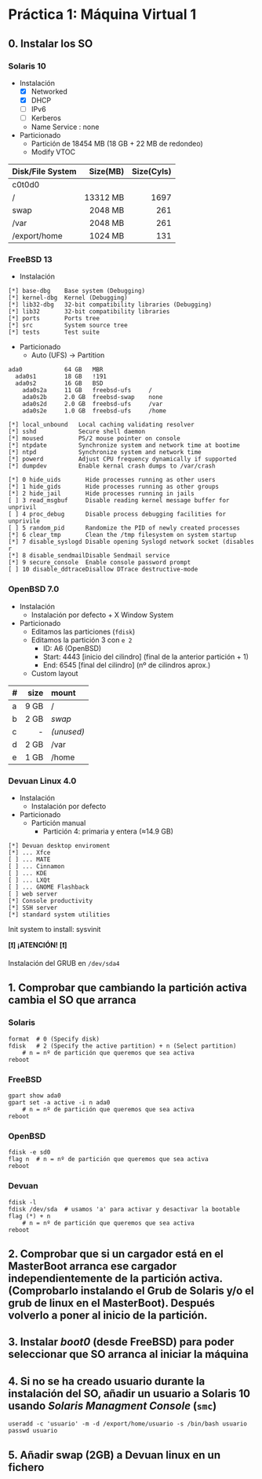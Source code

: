 # Práctica 1: Máquina Virtual 1

## 0. Instalar los SO

### Solaris 10
- Instalación
    - [x] Networked
    - [x] DHCP
    - [ ] IPv6
    - [ ] Kerberos
    - Name Service : none
- Particionado
    - Partición de 18454 MB (18 GB + 22 MB de redondeo)
    - Modify VTOC

| Disk/File System | Size(MB) | Size(Cyls) |
| :--------------- | -------: | ---------: |
| c0t0d0           |
| /                | 13312 MB |       1697 |
| swap             |  2048 MB |        261 |
| /var             |  2048 MB |        261 |
| /export/home     |  1024 MB |        131 |

### FreeBSD 13
- Instalación

```
[*] base-dbg    Base system (Debugging)
[*] kernel-dbg  Kernel (Debugging)
[*] lib32-dbg   32-bit compatibility libraries (Debugging)
[*] lib32       32-bit compatibility libraries
[*] ports       Ports tree
[*] src         System source tree
[*] tests       Test suite
```

- Particionado
    - Auto (UFS) -> Partition

```
ada0            64 GB   MBR
  ada0s1        18 GB   !191
  ada0s2        16 GB   BSD
    ada0s2a     11 GB   freebsd-ufs     /
    ada0s2b     2.0 GB  freebsd-swap    none
    ada0s2d     2.0 GB  freebsd-ufs     /var
    ada0s2e     1.0 GB  freebsd-ufs     /home
```

```
[*] local_unbound   Local caching validating resolver
[*] sshd            Secure shell daemon
[*] moused          PS/2 mouse pointer on console
[*] ntpdate         Synchronize system and network time at bootime
[*] ntpd            Synchronize system and network time
[*] powerd          Adjust CPU frequency dynamically if supported
[*] dumpdev         Enable kernal crash dumps to /var/crash
```

```
[*] 0 hide_uids       Hide processes running as other users
[*] 1 hide_gids       Hide processes running as other groups
[*] 2 hide_jail       Hide processes running in jails
[ ] 3 read_msgbuf     Disable reading kernel message buffer for unprivil
[ ] 4 proc_debug      Disable process debugging facilities for unprivile
[ ] 5 random_pid      Randomize the PID of newly created processes
[*] 6 clear_tmp       Clean the /tmp filesystem on system startup
[*] 7 disable_syslogd Disable opening Syslogd network socket (disables r
[*] 8 disable_sendmailDisable Sendmail service
[*] 9 secure_console  Enable console password prompt
[ ] 10 disable_ddtraceDisallow DTrace destructive-mode
```

### OpenBSD 7.0
- Instalación
    - Instalación por defecto + X Window System
- Particionado
    - Editamos las particiones (`fdisk`)
    - Editamos la partición 3 con `e 2`
        - ID: A6 (OpenBSD)
        - Start: 4443 [inicio del cilindro] (final de la anterior partición + 1)
        - End: 6545 [final del cilindro] (nº de cilindros aprox.)
    - Custom layout

|  #  | size | mount      |
| :-- | ---: | :--------- |
|  a  | 9 GB |  /         |
|  b  | 2 GB | *swap*     |
|  c  |  -   | *(unused)* |
|  d  | 2 GB |  /var      |
|  e  | 1 GB |  /home     |

### Devuan Linux 4.0
- Instalación
    - Instalación por defecto
- Particionado
    - Partición manual
        - Partición 4: primaria y entera (≈14.9 GB)

```
[*] Devuan desktop enviroment
[*] ... Xfce
[ ] ... MATE
[ ] ... Cinnamon
[ ] ... KDE
[ ] ... LXQt
[ ] ... GNOME Flashback
[ ] web server
[*] Console productivity
[*] SSH server
[*] standard system utilities
```

Init system to install: sysvinit

**[:exclamation:] ¡ATENCIÓN! [:exclamation:]**

Instalación del GRUB en `/dev/sda4`

## 1. Comprobar que cambiando la partición activa cambia el SO que arranca

### Solaris

``` shell
format  # 0 (Specify disk)
fdisk   # 2 (Specify the active partition) + n (Select partition)
    # n = nº de partición que queremos que sea activa
reboot
```

### FreeBSD

``` shell
gpart show ada0
gpart set -a active -i n ada0
    # n = nº de partición que queremos que sea activa
reboot
```

### OpenBSD

``` shell
fdisk -e sd0
flag n  # n = nº de partición que queremos que sea activa
reboot
```

### Devuan

``` shell
fdisk -l
fdisk /dev/sda  # usamos 'a' para activar y desactivar la bootable flag (*) + n
    # n = nº de partición que queremos que sea activa
reboot
```

## 2. Comprobar que si un cargador está en el MasterBoot arranca ese cargador independientemente de la partición activa. (Comprobarlo instalando el Grub de Solaris y/o el grub de linux en el MasterBoot). Después volverlo a poner al inicio de la partición.

## 3. Instalar *boot0* (desde FreeBSD) para poder seleccionar que SO arranca al iniciar la máquina

## 4. Si no se ha creado usuario durante la instalación del SO, añadir un usuario a Solaris 10 usando *Solaris Managment Console* (`smc`)

``` shell
useradd -c 'usuario' -m -d /export/home/usuario -s /bin/bash usuario
passwd usuario
```

## 5. Añadir swap (2GB) a Devuan linux en un fichero
